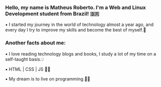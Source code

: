 ### Hello, my name is Matheus Roberto. I'm a Web and Linux Development student from Brazil! 🇧🇷
▪️ I started my journey in the world of technology almost a year ago,
and every day I try to improve my skills and become the best of myself.👣

### Another facts about me:
▪️ I love reading technology blogs and books, I study a lot of my time on a self-taught basis.💡

▪️ HTML | CSS | JS 📄🎨 

▪️ My dream is to live on programming.💸🤵
